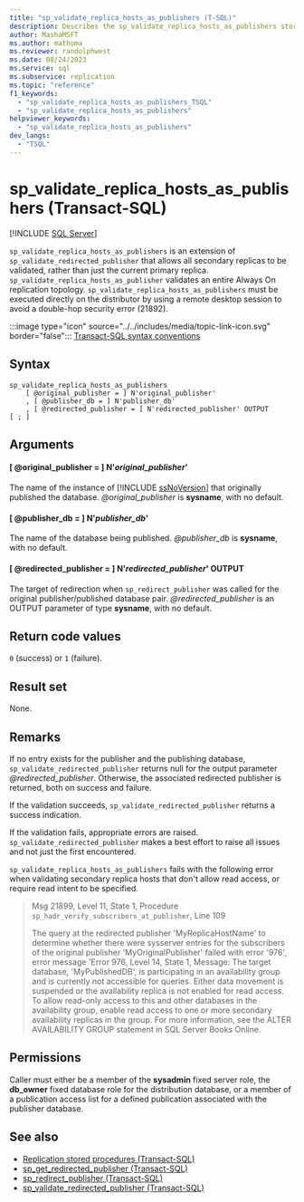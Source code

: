 ```yaml
---
title: "sp_validate_replica_hosts_as_publishers (T-SQL)"
description: Describes the sp_validate_replica_hosts_as_publishers stored procedure that allows all secondary replicas to be validated.
author: MashaMSFT
ms.author: mathoma
ms.reviewer: randolphwest
ms.date: 08/24/2023
ms.service: sql
ms.subservice: replication
ms.topic: "reference"
f1_keywords:
  - "sp_validate_replica_hosts_as_publishers_TSQL"
  - "sp_validate_replica_hosts_as_publishers"
helpviewer_keywords:
  - "sp_validate_replica_hosts_as_publishers"
dev_langs:
  - "TSQL"
---
```

# sp_validate_replica_hosts_as_publishers (Transact-SQL)

[!INCLUDE [SQL Server](../../includes/applies-to-version/sqlserver.md)]

`sp_validate_replica_hosts_as_publishers` is an extension of `sp_validate_redirected_publisher` that allows all secondary replicas to be validated, rather than just the current primary replica. `sp_validate_replica_hosts_as_publisher` validates an entire Always On replication topology. `sp_validate_replica_hosts_as_publishers` must be executed directly on the distributor by using a remote desktop session to avoid a double-hop security error (21892).

:::image type="icon" source="../../includes/media/topic-link-icon.svg" border="false"::: [Transact-SQL syntax conventions](../../t-sql/language-elements/transact-sql-syntax-conventions-transact-sql.md)

## Syntax

```syntaxsql
sp_validate_replica_hosts_as_publishers
    [ @original_publisher = ] N'original_publisher'
    , [ @publisher_db = ] N'publisher_db'
    , [ @redirected_publisher = ] N'redirected_publisher' OUTPUT
[ ; ]
```

## Arguments

#### [ @original_publisher = ] N'*original_publisher*'

The name of the instance of [!INCLUDE [ssNoVersion](../../includes/ssnoversion-md.md)] that originally published the database. *@original_publisher* is **sysname**, with no default.

#### [ @publisher_db = ] N'*publisher_db*'

The name of the database being published. *@publisher_db* is **sysname**, with no default.

#### [ @redirected_publisher = ] N'*redirected_publisher*' OUTPUT

The target of redirection when `sp_redirect_publisher` was called for the original publisher/published database pair. *@redirected_publisher* is an OUTPUT parameter of type **sysname**, with no default.

## Return code values

`0` (success) or `1` (failure).

## Result set

None.

## Remarks

If no entry exists for the publisher and the publishing database, `sp_validate_redirected_publisher` returns null for the output parameter *@redirected_publisher*. Otherwise, the associated redirected publisher is returned, both on success and failure.

If the validation succeeds, `sp_validate_redirected_publisher` returns a success indication.

If the validation fails, appropriate errors are raised. `sp_validate_redirected_publisher` makes a best effort to raise all issues and not just the first encountered.

`sp_validate_replica_hosts_as_publishers` fails with the following error when validating secondary replica hosts that don't allow read access, or require read intent to be specified.

> Msg 21899, Level 11, State 1, Procedure `sp_hadr_verify_subscribers_at_publisher`, Line 109
>
> The query at the redirected publisher 'MyReplicaHostName' to determine whether there were sysserver entries for the subscribers of the original publisher 'MyOriginalPublisher' failed with error '976', error message 'Error 976, Level 14, State 1, Message: The target database, 'MyPublishedDB', is participating in an availability group and is currently not accessible for queries. Either data movement is suspended or the availability replica is not enabled for read access. To allow read-only access to this and other databases in the availability group, enable read access to one or more secondary availability replicas in the group. For more information, see the ALTER AVAILABILITY GROUP statement in SQL Server Books Online.

## Permissions

Caller must either be a member of the **sysadmin** fixed server role, the **db_owner** fixed database role for the distribution database, or a member of a publication access list for a defined publication associated with the publisher database.

## See also

- [Replication stored procedures (Transact-SQL)](replication-stored-procedures-transact-sql.md)
- [sp_get_redirected_publisher (Transact-SQL)](sp-get-redirected-publisher-transact-sql.md)
- [sp_redirect_publisher (Transact-SQL)](sp-redirect-publisher-transact-sql.md)
- [sp_validate_redirected_publisher (Transact-SQL)](sp-validate-redirected-publisher-transact-sql.md)
